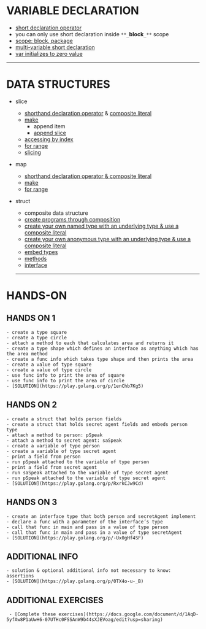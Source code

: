 # VARIABLE DECLARATION
  - [short declaration operator](https://play.golang.org/p/j31K35scXO)
  - you can only use short declaration inside `**_`**block**`_**` scope
  - [scope: block, package](https://www.golang-book.com/books/web/01-02)
  - [multi-variable short declaration](https://play.golang.org/p/UnOcuIpJpn)
  - [var initializes to zero value](https://play.golang.org/p/Ewm2bVrNyr)
  
  *** 
  
# DATA STRUCTURES
  - slice
    - [shorthand declaration operator](https://play.golang.org/p/sjpM9uy3F5) & [composite literal](https://golang.org/ref/spec#Composite_literals)
    - [make](https://play.golang.org/p/uGGKaY7l7f)
      - append item
      - [append slice](https://play.golang.org/p/Z6odm9CrtT)
    - [accessing by index](https://play.golang.org/p/2lLQa4mu6M)
    - [for range](https://play.golang.org/p/dnJ0DpFgtw)
    - [slicing](https://play.golang.org/p/TdjtVDXCUb)
  - map
    - [shorthand declaration operator & composite literal](https://play.golang.org/p/2pLxzsM3e7)
    - [make](https://play.golang.org/p/22SaWl9KAJ)
    - [for range](https://play.golang.org/p/zELqotxH0C)
  - struct
    - composite data structure
    - [create programs through composition](https://en.wikipedia.org/wiki/Composition_over_inheritance)
    - [create your own named type with an underlying type & use a composite literal](https://play.golang.org/p/cZLX83I2e2)
    - [create your own anonymous type with an underlying type & use a composite literal](https://play.golang.org/p/PRC-qyZldf)
    - [embed types](https://play.golang.org/p/gjDVdOQkfe)
    - [methods](https://play.golang.org/p/kLz9RN_K8u)
    - [interface](https://play.golang.org/p/4z_wL36wxe)
    
    *** 
    
# HANDS-ON
## HANDS ON 1
    - create a type square
    - create a type circle
    - attach a method to each that calculates area and returns it
    - create a type shape which defines an interface as anything which has the area method
    - create a func info which takes type shape and then prints the area
    - create a value of type square
    - create a value of type circle
    - use func info to print the area of square
    - use func info to print the area of circle
    - [SOLUTION](https://play.golang.org/p/1enChb7Kg5) 
    
## HANDS ON 2
    - create a struct that holds person fields
    - create a struct that holds secret agent fields and embeds person type
    - attach a method to person: pSpeak
    - attach a method to secret agent: saSpeak
    - create a variable of type person
    - create a variable of type secret agent
    - print a field from person
    - run pSpeak attached to the variable of type person
    - print a field from secret agent
    - run saSpeak attached to the variable of type secret agent
    - run pSpeak attached to the variable of type secret agent
    - [SOLUTION](https://play.golang.org/p/RxrkCJw9Cd) 
    
## HANDS ON 3
    - create an interface type that both person and secretAgent implement
    - declare a func with a parameter of the interface’s type
    - call that func in main and pass in a value of type person
    - call that func in main and pass in a value of type secretAgent
    - [SOLUTION](https://play.golang.org/p/-Ux0gHf4SF) 
   
## ADDITIONAL INFO
    - solution & optional additional info not necessary to know: assertions
    - [SOLUTION](https://play.golang.org/p/0TX4o-u-_B)
    
## ADDITIONAL EXERCISES
     - [Complete these exercises](https://docs.google.com/document/d/1AqD-5yfAw8P1aUwH6-07UTHc0FSSAnW9b44sXJEVoag/edit?usp=sharing)
  